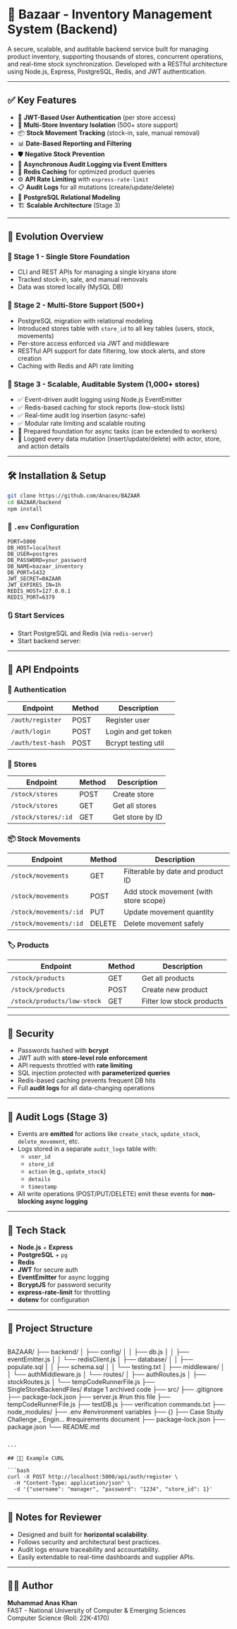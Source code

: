 ﻿# 🛒 Bazaar - Inventory Management System (Backend)

A secure, scalable, and auditable backend service built for managing product inventory, supporting thousands of stores, concurrent operations, and real-time stock synchronization. Developed with a RESTful architecture using Node.js, Express, PostgreSQL, Redis, and JWT authentication.

---

## ✅ Key Features

- 🔐 **JWT-Based User Authentication** (per store access)
- 🏪 **Multi-Store Inventory Isolation** (500+ store support)
- 📦 **Stock Movement Tracking** (stock-in, sale, manual removal)
- 📊 **Date-Based Reporting and Filtering**
- 🛡️ **Negative Stock Prevention**
- 🔄 **Asynchronous Audit Logging via Event Emitters**
- 🧠 **Redis Caching** for optimized product queries
- ⚙️ **API Rate Limiting** with `express-rate-limit`
- 📋 **Audit Logs** for all mutations (create/update/delete)
- 🧱 **PostgreSQL Relational Modeling**
- 🏗️ **Scalable Architecture** (Stage 3)

---

## 🧩 Evolution Overview

### 🔷 Stage 1 - Single Store Foundation
- CLI and REST APIs for managing a single kiryana store
- Tracked stock-in, sale, and manual removals
- Data was stored locally (MySQL DB)

### 🔷 Stage 2 - Multi-Store Support (500+)
- PostgreSQL migration with relational modeling
- Introduced stores table with `store_id` to all key tables (users, stock, movements)
- Per-store access enforced via JWT and middleware
- RESTful API support for date filtering, low stock alerts, and store creation
- Caching with Redis and API rate limiting

### 🔷 Stage 3 - Scalable, Auditable System (1,000+ stores)
- ✅ Event-driven audit logging using Node.js EventEmitter
- ✅ Redis-based caching for stock reports (low-stock lists)
- ✅ Real-time audit log insertion (async-safe)
- ✅ Modular rate limiting and scalable routing
- 🔄 Prepared foundation for async tasks (can be extended to workers)
- 🧠 Logged every data mutation (insert/update/delete) with actor, store, and action details

---

## 🛠️ Installation & Setup

```bash
git clone https://github.com/Anacex/BAZAAR
cd BAZAAR/backend
npm install
```

### 📄 `.env` Configuration

```env
PORT=5000
DB_HOST=localhost
DB_USER=postgres
DB_PASSWORD=your_password
DB_NAME=bazaar_inventory
DB_PORT=5432
JWT_SECRET=BAZAAR
JWT_EXPIRES_IN=1h
REDIS_HOST=127.0.0.1
REDIS_PORT=6379
```

### 🔃 Start Services

- Start PostgreSQL and Redis (via `redis-server`)
- Start backend server:

---

## 🧪 API Endpoints

### 🔐 Authentication
| Endpoint           | Method | Description         |
|--------------------|--------|---------------------|
| `/auth/register`   | POST   | Register user       |
| `/auth/login`      | POST   | Login and get token |
| `/auth/test-hash`  | POST   | Bcrypt testing util |

### 🏬 Stores
| Endpoint         | Method | Description         |
|------------------|--------|---------------------|
| `/stock/stores`  | POST   | Create store        |
| `/stock/stores`  | GET    | Get all stores      |
| `/stock/stores/:id` | GET | Get store by ID     |

### 📦 Stock Movements
| Endpoint                      | Method | Description                              |
|-------------------------------|--------|------------------------------------------|
| `/stock/movements`           | GET    | Filterable by date and product ID        |
| `/stock/movements`           | POST   | Add stock movement (with store scope)    |
| `/stock/movements/:id`       | PUT    | Update movement quantity                 |
| `/stock/movements/:id`       | DELETE | Delete movement safely                   |

### 🏷️ Products
| Endpoint                     | Method | Description                      |
|------------------------------|--------|----------------------------------|
| `/stock/products`           | GET    | Get all products                 |
| `/stock/products`           | POST   | Create new product               |
| `/stock/products/low-stock` | GET    | Filter low stock products        |

---

## 🚨 Security

- Passwords hashed with **bcrypt**
- JWT auth with **store-level role enforcement**
- API requests throttled with **rate limiting**
- SQL injection protected with **parameterized queries**
- Redis-based caching prevents frequent DB hits
- Full **audit logs** for all data-changing operations

---

## 🔄 Audit Logs (Stage 3)

- Events are **emitted** for actions like `create_stock`, `update_stock`, `delete_movement`, etc.
- Logs stored in a separate `audit_logs` table with:
  - `user_id`
  - `store_id`
  - `action` (e.g., `update_stock`)
  - `details`
  - `timestamp`
- All write operations (POST/PUT/DELETE) emit these events for **non-blocking async logging**

---

## 🧠 Tech Stack

- **Node.js** + **Express**
- **PostgreSQL** + `pg`
- **Redis**
- **JWT** for secure auth
- **EventEmitter** for async logging
- **BcryptJS** for password security
- **express-rate-limit** for throttling
- **dotenv** for configuration

---

## 📂 Project Structure

```
```
BAZAAR/
├── backend/
│   ├── config/
│   │   ├── db.js
│   │   ├── eventEmitter.js
│   │   └── redisClient.js
│   ├── database/
│   │   ├── populate.sql
│   │   ├── schema.sql
│   │   └── testing.txt
│   ├── middleware/
│   │   └── authMiddleware.js
│   └── routes/
│       ├── authRoutes.js
│       ├── stockRoutes.js
│       └── tempCodeRunnerFile.js
├── SingleStoreBackendFiles/        #stage 1 archived code
├── src/
├── .gitignore
├── package-lock.json
├── server.js                       #run this file
├── tempCodeRunnerFile.js
├── testDB.js
├── verification commands.txt
├── node_modules/
├── .env                           #environment variables
├── {}
├── Case Study Challenge _ Engin...   #requirements document
├── package-lock.json
├── package.json
└── README.md
```

---

## 👨‍💻 Example CURL

```bash
curl -X POST http://localhost:5000/api/auth/register \
  -H "Content-Type: application/json" \
  -d '{"username": "manager", "password": "1234", "store_id": 1}'
```

---

## 📌 Notes for Reviewer

- Designed and built for **horizontal scalability**.
- Follows security and architectural best practices.
- Audit logs ensure traceability and accountability.
- Easily extendable to real-time dashboards and supplier APIs.

---

## 👨‍🎓 Author

**Muhammad Anas Khan**  
FAST - National University of Computer & Emerging Sciences  
Computer Science (Roll: 22K-4170)

